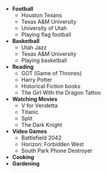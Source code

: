 - **Football**
  - Houston Texans
  - Texas A&M University
  - University of Utah
  - Playing flag football
- **Basketball**
  - Utah Jazz
  - Texas A&M University
  - Playing basketball
- **Reading**
  - GOT (Game of Thrones)
  - Harry Potter
  - Historical Fiction books
  - The Girl With the Dragon Tattoo
- **Watching Movies**
  - V for Vendetta
  - Titanic
  - Split
  - The Dark Knight
- **Video Games**
  - Battlefield 2042
  - Horizon: Forbidden West
  - South Park Phone Destroyer
- **Cooking**
- **Gardening**
